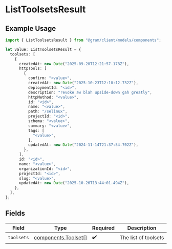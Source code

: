 # ListToolsetsResult

## Example Usage

```typescript
import { ListToolsetsResult } from "@gram/client/models/components";

let value: ListToolsetsResult = {
  toolsets: [
    {
      createdAt: new Date("2025-09-20T12:21:57.178Z"),
      httpTools: [
        {
          confirm: "<value>",
          createdAt: new Date("2025-10-23T12:10:12.732Z"),
          deploymentId: "<id>",
          description: "revoke aw blah upside-down gah greatly",
          httpMethod: "<value>",
          id: "<id>",
          name: "<value>",
          path: "/selinux",
          projectId: "<id>",
          schema: "<value>",
          summary: "<value>",
          tags: [
            "<value>",
          ],
          updatedAt: new Date("2024-11-14T21:37:54.702Z"),
        },
      ],
      id: "<id>",
      name: "<value>",
      organizationId: "<id>",
      projectId: "<id>",
      slug: "<value>",
      updatedAt: new Date("2025-10-26T13:44:01.494Z"),
    },
  ],
};
```

## Fields

| Field                                                      | Type                                                       | Required                                                   | Description                                                |
| ---------------------------------------------------------- | ---------------------------------------------------------- | ---------------------------------------------------------- | ---------------------------------------------------------- |
| `toolsets`                                                 | [components.Toolset](../../models/components/toolset.md)[] | :heavy_check_mark:                                         | The list of toolsets                                       |